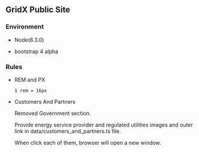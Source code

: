 ## GridX Public Site

### Environment

- Node(6.3.0)

- bootstrap 4 alpha

### Rules

- REM and PX

      1 rem = 16px

- Customers And Partners

  Removed Government section.

  Provide energy service provider and regulated utilities images and outer link in data/customers_and_partners.ts file.

  When click each of them, browser will open a new window.

